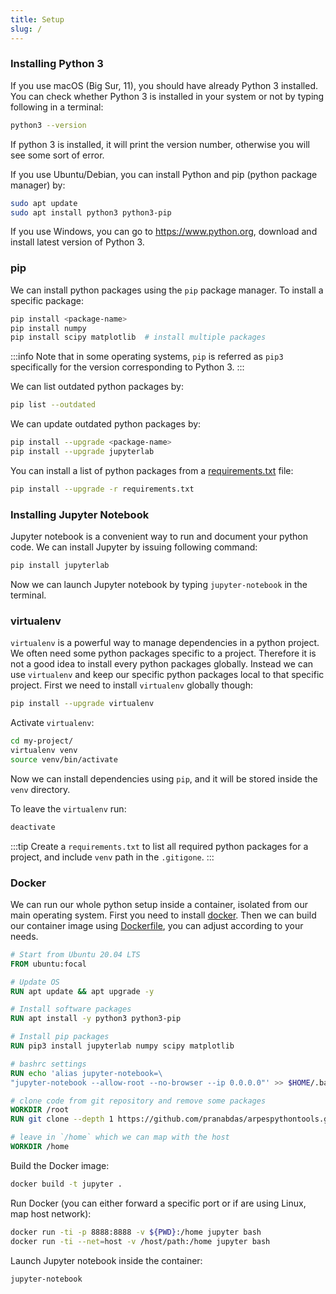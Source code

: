 ```yaml
---
title: Setup
slug: /
---
```

### Installing Python 3
If you use macOS (Big Sur, 11), you should have already Python 3 installed. You
can check whether Python 3 is installed in your system or not by typing
following in a terminal:
```bash
python3 --version
```
If python 3 is installed, it will print the version number, otherwise you will
see some sort of error.

If you use Ubuntu/Debian, you can install Python and pip (python package
manager) by:
```bash
sudo apt update
sudo apt install python3 python3-pip
```

If you use Windows, you can go to <https://www.python.org>, download and
install latest version of Python 3.

### pip
We can install python packages using the `pip` package manager. To install a
specific package:
```bash
pip install <package-name>
pip install numpy
pip install scipy matplotlib  # install multiple packages
```

:::info
Note that in some operating systems, `pip` is referred as `pip3` specifically
for the version corresponding to Python 3.
:::


We can list outdated python packages by:
```bash
pip list --outdated
```

We can update outdated python packages by:
```bash
pip install --upgrade <package-name>
pip install --upgrade jupyterlab
```

You can install a list of python packages from a [requirements.txt](
https://github.com/pranabdas/python-tutorial/blob/master/requirements.txt) file:
```bash
pip install --upgrade -r requirements.txt
```

### Installing Jupyter Notebook
Jupyter notebook is a convenient way to run and document your python code. We
can install Jupyter by issuing following command:
```bash
pip install jupyterlab
```

Now we can launch Jupyter notebook by typing `jupyter-notebook` in the terminal.


### virtualenv
`virtualenv` is a powerful way to manage dependencies in a python project. We
often need some python packages specific to a project. Therefore it is not a
good idea to install every python packages globally. Instead we can use
`virtualenv` and keep our specific python packages local to that specific
project. First we need to install `virtualenv` globally though:
```bash
pip install --upgrade virtualenv
```

Activate `virtualenv`:
```bash
cd my-project/
virtualenv venv
source venv/bin/activate
```

Now we can install dependencies using `pip`, and it will be stored inside the
`venv` directory.

To leave the `virtualenv` run:
```bash
deactivate
```

:::tip
Create a `requirements.txt` to list all required python packages for a project,
and include `venv` path in the `.gitigone`.
:::

### Docker
We can run our whole python setup inside a container, isolated from our main
operating system. First you need to install [docker](
https://docs.docker.com/get-docker/). Then we can build our container image
using [Dockerfile](
https://github.com/pranabdas/python-tutorial/blob/master/Dockerfile), you can
adjust according to your needs.
```dockerfile title="Dockerfile"
# Start from Ubuntu 20.04 LTS
FROM ubuntu:focal

# Update OS
RUN apt update && apt upgrade -y

# Install software packages
RUN apt install -y python3 python3-pip

# Install pip packages
RUN pip3 install jupyterlab numpy scipy matplotlib

# bashrc settings
RUN echo 'alias jupyter-notebook=\
"jupyter-notebook --allow-root --no-browser --ip 0.0.0.0"' >> $HOME/.bashrc

# clone code from git repository and remove some packages
WORKDIR /root
RUN git clone --depth 1 https://github.com/pranabdas/arpespythontools.git

# leave in `/home` which we can map with the host
WORKDIR /home
```

Build the Docker image:
```bash
docker build -t jupyter .
```

Run Docker (you can either forward a specific port or if are using Linux, map
host network):
```bash
docker run -ti -p 8888:8888 -v ${PWD}:/home jupyter bash
docker run -ti --net=host -v /host/path:/home jupyter bash
```

Launch Jupyter notebook inside the container:
```bash
jupyter-notebook
```

